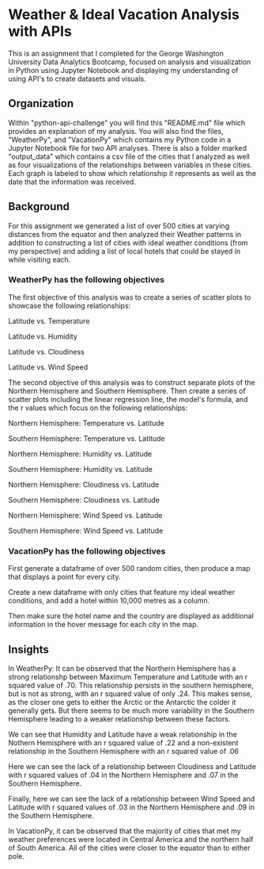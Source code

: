 # Weather & Ideal Vacation Analysis with APIs
This is an assignment that I completed for the George Washington University Data Analytics Bootcamp, focused on analysis and visualization in Python using Jupyter Notebook and displaying my understanding of using API's to create datasets and visuals.


## Organization
Within "python-api-challenge" you will find this "README.md" file which provides an explanation of my analysis. You will also 
find the files, "WeatherPy", and "VacationPy" which contains my Python code in a Jupyter Notebook file for two API analyses. There 
is also a folder marked "output_data" which contains a csv file of the cities that I analyzed as well as four visualizations of
the relationships between variables in these cities. Each graph is labeled to show which relationship it represents as well as the 
date that the information was received.

## Background

For this assignment we generated a list of over 500 cities at varying distances from the equator and then analyzed their Weather
patterns in addition to constructing a list of cities with ideal weather conditions (from my perspective) and adding a list of 
local hotels that could be stayed in while visiting each.

### WeatherPy has the following objectives

The first objective of this analysis was to create a series of scatter plots to showcase the following relationships:

Latitude vs. Temperature

Latitude vs. Humidity

Latitude vs. Cloudiness

Latitude vs. Wind Speed

The second objective of this analysis was to construct separate plots of the Northern Hemisphere and Southern Hemisphere. Then
create a series of scatter plots including the linear regression line, the model's formula, and the r values which focus on the
following relationships:

Northern Hemisphere: Temperature vs. Latitude

Southern Hemisphere: Temperature vs. Latitude

Northern Hemisphere: Humidity vs. Latitude

Southern Hemisphere: Humidity vs. Latitude

Northern Hemisphere: Cloudiness vs. Latitude

Southern Hemisphere: Cloudiness vs. Latitude

Northern Hemisphere: Wind Speed vs. Latitude

Southern Hemisphere: Wind Speed vs. Latitude

### VacationPy has the following objectives

First generate a dataframe of over 500 random cities, then produce a map that displays a point for every city.

Create a new dataframe with only cities that feature my ideal weather conditions, and add a hotel within 10,000 metres as a
column.

Then make sure the hotel name and the country are displayed as additional information in the hover message for each city in the
map.


## Insights
In WeatherPy:
It can be observed that the Northern Hemisphere has a strong relationshp between Maximum Temperature and Latitude with an r squared value of .70. This relationship persists in the southern hemisphere, but is not as strong, with an r squared value of only .24. This makes sense, as the closer one gets to either the Arctic or the Antarctic the colder it generally gets. But there seems to be much more variability in the Southern Hemisphere leading to a weaker relationship between these factors.

We can see that Humidity and Latitude have a weak relationship in the Nothern Hemisphere with an r squared value of .22 and a non-existent relationship in the Southern Hemisphere with an r squared value of .06

Here we can see the lack of a relationship between Cloudiness and Latitude with r squared values of .04 in the Northern Hemisphere and .07 in the Southern Hemisphere.

Finally, here we can see the lack of a relationship between Wind Speed and Latitude with r squared values of .03 in the Northern Hemisphere and .09 in the Southern Hemisphere.

In VacationPy, it can be observed that the majority of cities that met my weather preferences were located in Central America and the northern half of South America. All of the cities were closer to the equator than to either pole.

